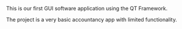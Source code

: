 This is our first GUI software application using the QT Framework.

The project is a very basic accountancy app with limited functionality.
